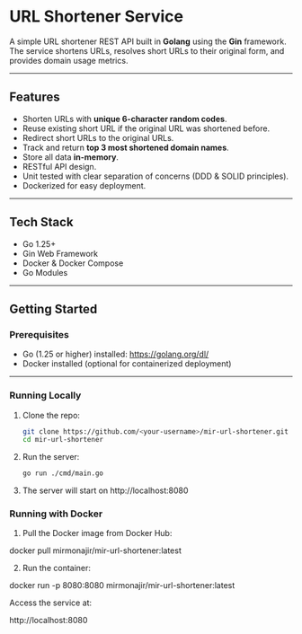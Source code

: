 # URL Shortener Service

A simple URL shortener REST API built in **Golang** using the **Gin** framework.  
The service shortens URLs, resolves short URLs to their original form, and provides domain usage metrics.

---

## Features

- Shorten URLs with **unique 6-character random codes**.
- Reuse existing short URL if the original URL was shortened before.
- Redirect short URLs to the original URLs.
- Track and return **top 3 most shortened domain names**.
- Store all data **in-memory**.
- RESTful API design.
- Unit tested with clear separation of concerns (DDD & SOLID principles).
- Dockerized for easy deployment.

---

## Tech Stack

- Go 1.25+
- Gin Web Framework
- Docker & Docker Compose
- Go Modules

---

## Getting Started

### Prerequisites

- Go (1.25 or higher) installed: https://golang.org/dl/
- Docker installed (optional for containerized deployment)

---

### Running Locally

1. Clone the repo:

   ```bash
   git clone https://github.com/<your-username>/mir-url-shortener.git
   cd mir-url-shortener

2. Run the server:
   ```bash
   go run ./cmd/main.go

3. The server will start on http://localhost:8080


### Running with Docker

1. Pull the Docker image from Docker Hub:

docker pull mirmonajir/mir-url-shortener:latest


2. Run the container:

docker run -p 8080:8080 mirmonajir/mir-url-shortener:latest


Access the service at:

http://localhost:8080
